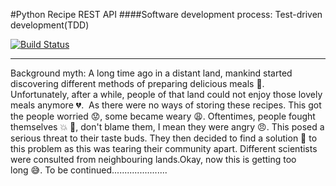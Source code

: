 #Python Recipe REST API
####Software development process: Test-driven development(TDD)

[![Build Status](https://app.travis-ci.com/osakoh/recipe-API.svg?branch=main)](https://app.travis-ci.com/osakoh/recipe-API)

___

Background myth: A long time ago in a distant land, mankind started discovering different methods of preparing delicious meals :meat_on_bone:. Unfortunately, after a while, people of that land could not enjoy those lovely meals anymore :broken_heart:.  As there were no ways of storing these recipes. This got the people worried :worried:, some became weary :weary:. Oftentimes, people fought themselves :collision: :facepunch:, don't blame them, I mean they were angry :angry:. This posed a serious threat to their taste buds. They then decided to find a solution :wrench: to this problem as this was tearing their community apart. Different scientists were consulted from neighbouring lands.Okay, now this is getting too long :sweat_smile:. To be continued......................